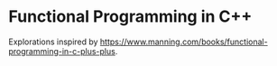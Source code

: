 # Functional Programming in C++

Explorations inspired by https://www.manning.com/books/functional-programming-in-c-plus-plus.
